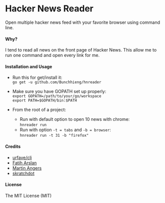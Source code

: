Hacker News Reader
=========

Open multiple hacker news feed with your favorite browser using command line.

#### Why?
I tend to read all news on the front page of Hacker News. This allow me to run one command and open every link for me.

#### Installation and Usage
* Run this for get/install it:  
`go get -u github.com/Bunchhieng/hnreader`

* Make sure you have GOPATH set up properly:    
`export GOPATH=/path/to/your/go/workspace`                    
`export PATH=$GOPATH/bin:$PATH`

* From the root of a project:
  * Run with default option to open 10 news with chrome:   
      `hnreader run`                
  * Run with option `-t = tabs` and `-b = browser`:     
      `hnreader run -t 31 -b "firefox"`

#### Credits
* [urfave/cli](https://github.com/urfave/cli)
* [Fatih Arslan](https://github.com/fatih/color)
* [Martin Angers](https://github.com/PuerkitoBio/goquery)
* [skratchdot](https://github.com/skratchdot/open-golang)

#### License

The MIT License (MIT)
